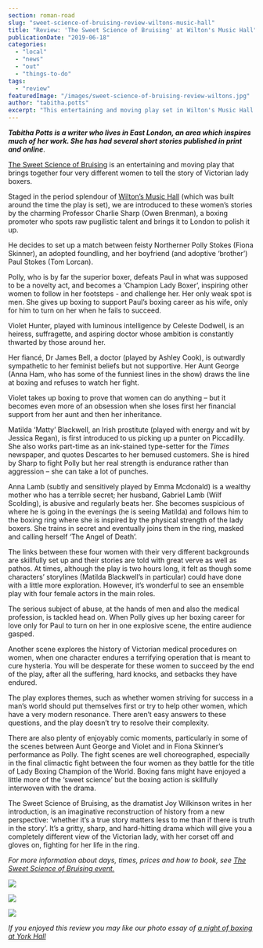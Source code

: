 ```yaml
---
section: roman-road
slug: "sweet-science-of-bruising-review-wiltons-music-hall"
title: "Review: 'The Sweet Science of Bruising' at Wilton's Music Hall"
publicationDate: "2019-06-18"
categories: 
  - "local"
  - "news"
  - "out"
  - "things-to-do"
tags: 
  - "review"
featuredImage: "/images/sweet-science-of-bruising-review-wiltons.jpg"
author: "tabitha.potts"
excerpt: "This entertaining and moving play set in Wilton's Music Hall brings together four very different women to tell the story of Victorian lady boxers."
---
```


**_Tabitha Potts is a writer who lives in East London, an area which inspires much of her work. She has had several short stories published in print and online_**.

[The Sweet Science of Bruising](https://romanroadlondon.com/event/the-sweet-science-of-bruising-at-wiltons/) is an entertaining and moving play that brings together four very different women to tell the story of Victorian lady boxers.

Staged in the period splendour of [Wilton’s Music Hall](https://www.wiltons.org.uk/) (which was built around the time the play is set), we are introduced to these women’s stories by the charming Professor Charlie Sharp (Owen Brenman), a boxing promoter who spots raw pugilistic talent and brings it to London to polish it up.

He decides to set up a match between feisty Northerner Polly Stokes (Fiona Skinner), an adopted foundling, and her boyfriend (and adoptive ‘brother’) Paul Stokes (Tom Lorcan).

Polly, who is by far the superior boxer, defeats Paul in what was supposed to be a novelty act, and becomes a ‘Champion Lady Boxer’, inspiring other women to follow in her footsteps - and challenge her. Her only weak spot is men. She gives up boxing to support Paul’s boxing career as his wife, only for him to turn on her when he fails to succeed.

Violet Hunter, played with luminous intelligence by Celeste Dodwell, is an heiress, suffragette, and aspiring doctor whose ambition is constantly thwarted by those around her.

Her fiancé, Dr James Bell, a doctor (played by Ashley Cook), is outwardly sympathetic to her feminist beliefs but not supportive. Her Aunt George (Anna Ham, who has some of the funniest lines in the show) draws the line at boxing and refuses to watch her fight.

Violet takes up boxing to prove that women can do anything – but it becomes even more of an obsession when she loses first her financial support from her aunt and then her inheritance.

Matilda ‘Matty’ Blackwell, an Irish prostitute (played with energy and wit by Jessica Regan), is first introduced to us picking up a punter on Piccadilly. She also works part-time as an ink-stained type-setter for the _Times_ newspaper, and quotes Descartes to her bemused customers. She is hired by Sharp to fight Polly but her real strength is endurance rather than aggression – she can take a lot of punches.

Anna Lamb (subtly and sensitively played by Emma Mcdonald) is a wealthy mother who has a terrible secret; her husband, Gabriel Lamb (Wilf Scolding), is abusive and regularly beats her. She becomes suspicious of where he is going in the evenings (he is seeing Matilda) and follows him to the boxing ring where she is inspired by the physical strength of the lady boxers. She trains in secret and eventually joins them in the ring, masked and calling herself ‘The Angel of Death’.

The links between these four women with their very different backgrounds are skillfully set up and their stories are told with great verve as well as pathos. At times, although the play is two hours long, it felt as though some characters’ storylines (Matilda Blackwell’s in particular) could have done with a little more exploration. However, it’s wonderful to see an ensemble play with four female actors in the main roles.

The serious subject of abuse, at the hands of men and also the medical profession, is tackled head on. When Polly gives up her boxing career for love only for Paul to turn on her in one explosive scene, the entire audience gasped.

Another scene explores the history of Victorian medical procedures on women, when one character endures a terrifying operation that is meant to cure hysteria. You will be desperate for these women to succeed by the end of the play, after all the suffering, hard knocks, and setbacks they have endured.

The play explores themes, such as whether women striving for success in a man’s world should put themselves first or try to help other women, which have a very modern resonance. There aren’t easy answers to these questions, and the play doesn’t try to resolve their complexity.

There are also plenty of enjoyably comic moments, particularly in some of the scenes between Aunt George and Violet and in Fiona Skinner’s performance as Polly. The fight scenes are well choreographed, especially in the final climactic fight between the four women as they battle for the title of Lady Boxing Champion of the World. Boxing fans might have enjoyed a little more of the ‘sweet science’ but the boxing action is skillfully interwoven with the drama.

The Sweet Science of Bruising, as the dramatist Joy Wilkinson writes in her introduction, is an imaginative reconstruction of history from a new perspective: ‘whether it’s a true story matters less to me than if there is truth in the story’. It’s a gritty, sharp, and hard-hitting drama which will give you a completely different view of the Victorian lady, with her corset off and gloves on, fighting for her life in the ring.

_For more information about days, times, prices and how to book, see [The Sweet Science of Bruising event.](https://romanroadlondon.com/event/the-sweet-science-of-bruising-at-wiltons/)_

![](/images/sweet-science-of-boxing-review-wiltons-2-1024x683.jpg)

![](/images/sweet-science-of-boxing-review-wiltons-3-1024x683.jpg)

![](/images/sweet-science-of-boxing-review-wiltons-4-1024x683.jpg)

_If you enjoyed this review you may like our photo essay of [a night of boxing at York Hall](https://romanroadlondon.com/blood-solidarity-york-hall-boxing-gallery/)_
